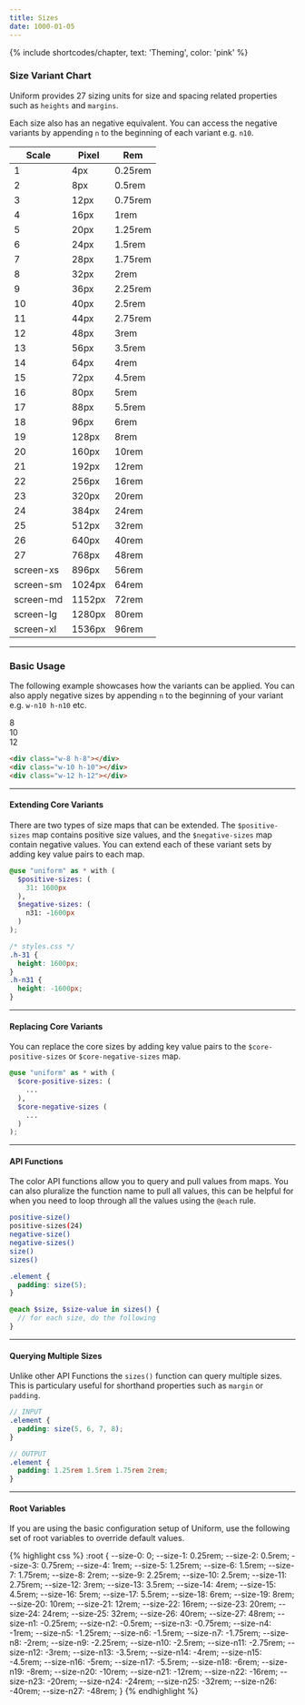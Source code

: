 ```yaml
---
title: Sizes
date: 1000-01-05
---
```


{% include shortcodes/chapter, text: 'Theming', color: 'pink' %}

### Size Variant Chart

Uniform provides 27 sizing units for size and spacing related properties such as `heights` and `margins`.

Each size also has an negative equivalent. You can access the negative variants by appending `n` to the beginning of each variant e.g. `n10`.

<div class="shadow-1 h-25 radius-sm overflow-hidden overflow-y-auto">
<table class="table shadow-none radius-0 relative">
  <thead class="uppercase font-xs font-600 tracking-1 text-black">
    <tr>
      <th class="sticky bg-white t-npx">
        Scale
      </th>
      <th class="sticky bg-white t-npx align-right">
        Pixel
      </th>
      <th class="sticky bg-white t-npx align-right">
        Rem
      </th>
    </tr>
  </thead>
  <tbody class="font-sm">
    <tr><td>1</td><td class="color-teal-700 align-right">4px</td><td class="text-gray-200 align-right">0.25rem</td>
    <tr><td>2</td><td class="color-teal-700 align-right">8px</td><td class="text-gray-200 align-right">0.5rem</td>
    <tr><td>3</td><td class="color-teal-700 align-right">12px</td><td class="text-gray-200 align-right">0.75rem</td>
    <tr><td>4</td><td class="color-teal-700 align-right">16px</td><td class="text-gray-200 align-right">1rem</td>
    <tr><td>5</td><td class="color-teal-700 align-right">20px</td><td class="text-gray-200 align-right">1.25rem</td>
    <tr><td>6</td><td class="color-teal-700 align-right">24px</td><td class="text-gray-200 align-right">1.5rem</td>
    <tr><td>7</td><td class="color-teal-700 align-right">28px</td><td class="text-gray-200 align-right">1.75rem</td>
    <tr><td>8</td><td class="color-teal-700 align-right">32px</td><td class="text-gray-200 align-right">2rem</td>
    <tr><td>9</td><td class="color-teal-700 align-right">36px</td><td class="text-gray-200 align-right">2.25rem</td>
    <tr><td>10</td><td class="color-teal-700 align-right">40px</td><td class="text-gray-200 align-right">2.5rem</td>
    <tr><td>11</td><td class="color-teal-700 align-right">44px</td><td class="text-gray-200 align-right">2.75rem</td>
    <tr><td>12</td><td class="color-teal-700 align-right">48px</td><td class="text-gray-200 align-right">3rem</td>
    <tr><td>13</td><td class="color-teal-700 align-right">56px</td><td class="text-gray-200 align-right">3.5rem</td>
    <tr><td>14</td><td class="color-teal-700 align-right">64px</td><td class="text-gray-200 align-right">4rem</td>
    <tr><td>15</td><td class="color-teal-700 align-right">72px</td><td class="text-gray-200 align-right">4.5rem</td>
    <tr><td>16</td><td class="color-teal-700 align-right">80px</td><td class="text-gray-200 align-right">5rem</td>
    <tr><td>17</td><td class="color-teal-700 align-right">88px</td><td class="text-gray-200 align-right">5.5rem</td>
    <tr><td>18</td><td class="color-teal-700 align-right">96px</td><td class="text-gray-200 align-right">6rem</td>
    <tr><td>19</td><td class="color-teal-700 align-right">128px</td><td class="text-gray-200 align-right">8rem</td>
    <tr><td>20</td><td class="color-teal-700 align-right">160px</td><td class="text-gray-200 align-right">10rem</td>
    <tr><td>21</td><td class="color-teal-700 align-right">192px</td><td class="text-gray-200 align-right">12rem</td>
    <tr><td>22</td><td class="color-teal-700 align-right">256px</td><td class="text-gray-200 align-right">16rem</td>
    <tr><td>23</td><td class="color-teal-700 align-right">320px</td><td class="text-gray-200 align-right">20rem</td>
    <tr><td>24</td><td class="color-teal-700 align-right">384px</td><td class="text-gray-200 align-right">24rem</td>
    <tr><td>25</td><td class="color-teal-700 align-right">512px</td><td class="text-gray-200 align-right">32rem</td>
    <tr><td>26</td><td class="color-teal-700 align-right">640px</td><td class="text-gray-200 align-right">40rem</td>
    <tr><td>27</td><td class="color-teal-700 align-right">768px</td><td class="text-gray-200 align-right">48rem</td>
    <tr><td>screen-xs</td><td class="color-teal-700 align-right">896px</td><td class="text-gray-200 align-right">56rem</td>
    <tr><td>screen-sm</td><td class="color-teal-700 align-right">1024px</td><td class="text-gray-200 align-right">64rem</td>
    <tr><td>screen-md</td><td class="color-teal-700 align-right">1152px</td><td class="text-gray-200 align-right">72rem</td>
    <tr><td>screen-lg</td><td class="color-teal-700 align-right">1280px</td><td class="text-gray-200 align-right">80rem</td>
    <tr><td>screen-xl</td><td class="color-teal-700 align-right">1536px</td><td class="text-gray-200 align-right">96rem</td>
  </tbody>
</table>
</div>

---

### Basic Usage

The following example showcases how the variants can be applied. You can also apply negative sizes by appending `n` to the beginning of your variant e.g. `w-n10 h-n10` etc.

<section class="radius-sm bg-silver-100 p-6 flex">
  <div class="flex align-items-center justify-content-center bg-black text-white font-600 w-8 h-8 radius-round mr-6">
    8
  </div>
  <div class="flex align-items-center justify-content-center bg-black text-white font-600 w-10 h-10 radius-round mr-6">
    10
  </div>
  <div class="flex align-items-center justify-content-center bg-black text-white font-600 w-12 h-12 radius-round">
    12
  </div>
</section>

```html
<div class="w-8 h-8"></div>
<div class="w-10 h-10"></div>
<div class="w-12 h-12"></div>
```

---

#### Extending Core Variants

There are two types of size maps that can be extended. The `$positive-sizes` map contains positive size values, and the `$negative-sizes` map contain negative values. You can extend each of these variant sets by adding key value pairs to each map.

```scss
@use "uniform" as * with (
  $positive-sizes: (
    31: 1600px
  ),
  $negative-sizes: (
    n31: -1600px
  )
);
```

```css
/* styles.css */
.h-31 {
  height: 1600px;
}
.h-n31 {
  height: -1600px;
}
```

---

#### Replacing Core Variants

You can replace the core sizes by adding key value pairs to the `$core-positive-sizes` or `$core-negative-sizes` map.

```scss
@use "uniform" as * with (
  $core-positive-sizes: (
    ...
  ),
  $core-negative-sizes (
    ...
  )
);
```

---

#### API Functions

The color API functions allow you to query and pull values from maps. You can also pluralize the function name to pull all values, this can be helpful for when you need to loop through all the values using the `@each` rule.

```bash
positive-size()
positive-sizes(24)
negative-size()
negative-sizes()
size()
sizes()
```

```scss
.element {
  padding: size(5);
}

@each $size, $size-value in sizes() {
  // for each size, do the following
}
```

---

#### Querying Multiple Sizes

Unlike other API Functions the `sizes()` function can query multiple sizes. This is particulary useful for shorthand properties such as `margin` or `padding`.

```scss
// INPUT
.element {
  padding: size(5, 6, 7, 8);
}

// OUTPUT
.element {
  padding: 1.25rem 1.5rem 1.75rem 2rem;
}
```

---

#### Root Variables

If you are using the basic configuration setup of Uniform, use the following set of root variables to override default values.

<div class="bg-black radius-sm h-25 overflow-auto">
{% highlight css %}
:root {
  --size-0: 0;
  --size-1: 0.25rem;
  --size-2: 0.5rem;
  --size-3: 0.75rem;
  --size-4: 1rem;
  --size-5: 1.25rem;
  --size-6: 1.5rem;
  --size-7: 1.75rem;
  --size-8: 2rem;
  --size-9: 2.25rem;
  --size-10: 2.5rem;
  --size-11: 2.75rem;
  --size-12: 3rem;
  --size-13: 3.5rem;
  --size-14: 4rem;
  --size-15: 4.5rem;
  --size-16: 5rem;
  --size-17: 5.5rem;
  --size-18: 6rem;
  --size-19: 8rem;
  --size-20: 10rem;
  --size-21: 12rem;
  --size-22: 16rem;
  --size-23: 20rem;
  --size-24: 24rem;
  --size-25: 32rem;
  --size-26: 40rem;
  --size-27: 48rem;
  --size-n1: -0.25rem;
  --size-n2: -0.5rem;
  --size-n3: -0.75rem;
  --size-n4: -1rem;
  --size-n5: -1.25rem;
  --size-n6: -1.5rem;
  --size-n7: -1.75rem;
  --size-n8: -2rem;
  --size-n9: -2.25rem;
  --size-n10: -2.5rem;
  --size-n11: -2.75rem;
  --size-n12: -3rem;
  --size-n13: -3.5rem;
  --size-n14: -4rem;
  --size-n15: -4.5rem;
  --size-n16: -5rem;
  --size-n17: -5.5rem;
  --size-n18: -6rem;
  --size-n19: -8rem;
  --size-n20: -10rem;
  --size-n21: -12rem;
  --size-n22: -16rem;
  --size-n23: -20rem;
  --size-n24: -24rem;
  --size-n25: -32rem;
  --size-n26: -40rem;
  --size-n27: -48rem;
}
{% endhighlight %}
</div>